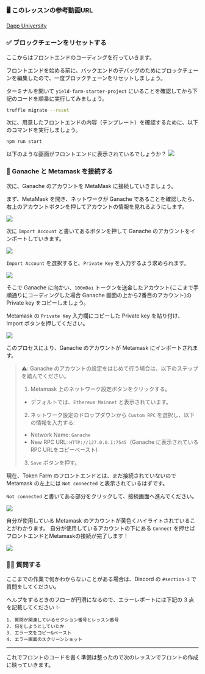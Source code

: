 ###  🖥 このレッスンの参考動画URL
[Dapp University](https://youtu.be/CgXQC4dbGUE?t=6654)

### ✅ ブロックチェーンをリセットする

ここからはフロントエンドのコーディングを行っていきます。

フロントエンドを始める前に、バックエンドのデバッグのためにブロックチェーンを編集したので、一度ブロックチェーンをリセットしましょう。

ターミナルを開いて `yield-farm-starter-project` にいることを確認してから下記のコードを順番に実行してみましょう。

```bash
truffle migrate --reset
```

次に、用意したフロントエンドの内容（テンプレート）を確認するために、以下のコマンドを実行しましょう。

```bash
npm run start
```

以下のような画面がフロントエンドに表示されているでしょうか？
![](/public/images/401-Ganache-Yield-Farm/section-1/12_3_1.png)

### 🦊 Ganache と Metamask を接続する

次に、Ganache のアカウントを MetaMask に接続していきましょう。

まず、MetaMask を開き、ネットワークが Ganache であることを確認したら、右上のアカウントボタンを押してアカウントの情報を見れるようにします。

![](/public/images/401-Ganache-Yield-Farm/section-1/12_3_2.png)

次に `Import Account` と書いてあるボタンを押して Ganache のアカウントをインポートしていきます。

![](/public/images/401-Ganache-Yield-Farm/section-1/12_3_3.png)

`Import Account` を選択すると、`Private Key` を入力するよう求められます。

![](/public/images/401-Ganache-Yield-Farm/section-1/12_3_4.png)

そこで Ganache に向かい、`100mDai` トークンを送金したアカウント(ここまで手順通りにコーディングした場合 Ganache 画面の上から2番目のアカウント)の Private key をコピーしましょう。

Metamask の `Private Key` 入力欄にコピーした Private key を貼り付け、Import ボタンを押してください。

![](/public/images/401-Ganache-Yield-Farm/section-1/12_3_5.png)

このプロセスにより、Ganache のアカウントが Metamask にインポートされます。

> ⚠️: Ganache のアカウントの設定をはじめて行う場合は、以下のステップを踏んでください。
>
> 1. Metamask 上のネットワーク設定ボタンをクリックする。
> * デフォルトでは、`Ethereum Mainnet` と表示されています。
> 2. ネットワーク設定のドロップダウンから `Custom RPC` を選択し、以下の情報を入力する:
> - Network Name: `Ganache`
> - New RPC URL: `HTTP://127.0.0.1:7545`（Ganache に表示されているRPC URLをコピーペースト)
> 3. `Save` ボタンを押す。

現在、Token Farm のフロントエンドとは、まだ接続されていないので Metamask の左上には `Not connected` と表示されているはずです。

`Not connected` と書いてある部分をクリックして、接続画面へ進んでください。

![](/public/images/401-Ganache-Yield-Farm/section-1/12_3_6.png)

自分が使用している Metamask のアカウントが黄色くハイライトされていることがわかります。
自分が使用しているアカウントの下にある `Connect` を押せばフロントエンドとMetamaskの接続が完了します！

![](/public/images/401-Ganache-Yield-Farm/section-1/12_3_7.png)

### 🙋‍♂️ 質問する

ここまでの作業で何かわからないことがある場合は、Discord の `#section-3` で質問をしてください。

ヘルプをするときのフローが円滑になるので、エラーレポートには下記の 3 点を記載してください ✨

```
1. 質問が関連しているセクション番号とレッスン番号
2. 何をしようとしていたか
3. エラー文をコピー&ペースト
4. エラー画面のスクリーンショット
```

---
これでフロントのコードを書く準備は整ったので次のレッスンでフロントの作成に映っていきます。
